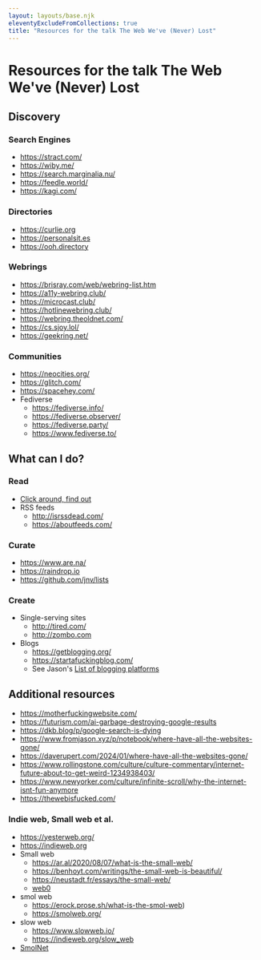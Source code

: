 ```yaml
---
layout: layouts/base.njk
eleventyExcludeFromCollections: true
title: "Resources for the talk The Web We've (Never) Lost"
---
```


# Resources for the talk The Web We've (Never) Lost

## Discovery

### Search Engines

- https://stract.com/
- https://wiby.me/
- https://search.marginalia.nu/
- https://feedle.world/
- https://kagi.com/

### Directories

- https://curlie.org
- https://personalsit.es
- https://ooh.directory

### Webrings

- https://brisray.com/web/webring-list.htm
- https://a11y-webring.club/
- https://microcast.club/
- https://hotlinewebring.club/
- https://webring.theoldnet.com/
- https://cs.sjoy.lol/
- https://geekring.net/

### Communities

- https://neocities.org/
- https://glitch.com/
- https://spacehey.com/
- Fediverse
  - https://fediverse.info/
  - https://fediverse.observer/
  - https://fediverse.party/
  - https://www.fediverse.to/

## What can I do?

### Read

- [Click around, find out](https://www.dirtyfeed.org/2024/01/click-around-find-out/)
- RSS feeds
  - http://isrssdead.com/
  - https://aboutfeeds.com/

### Curate

- https://www.are.na/
- https://raindrop.io
- https://github.com/jnv/lists

### Create

- Single-serving sites
  - http://tired.com/
  - http://zombo.com
- Blogs
  - https://getblogging.org/
  - https://startafuckingblog.com/
  - See Jason's [List of blogging platforms](https://micro.fromjason.xyz/2024/01/06/blogging-platforms.html)

## Additional resources

- https://motherfuckingwebsite.com/
- https://futurism.com/ai-garbage-destroying-google-results
- https://dkb.blog/p/google-search-is-dying
- https://www.fromjason.xyz/p/notebook/where-have-all-the-websites-gone/
- https://daverupert.com/2024/01/where-have-all-the-websites-gone/
- https://www.rollingstone.com/culture/culture-commentary/internet-future-about-to-get-weird-1234938403/
- https://www.newyorker.com/culture/infinite-scroll/why-the-internet-isnt-fun-anymore
- https://thewebisfucked.com/

### Indie web, Small web et al.

- https://yesterweb.org/
- https://indieweb.org
- Small web
  - https://ar.al/2020/08/07/what-is-the-small-web/
  - https://benhoyt.com/writings/the-small-web-is-beautiful/
  - https://neustadt.fr/essays/the-small-web/
  - [web0](https://web0.small-web.org/)
- smol web
  - https://erock.prose.sh/what-is-the-smol-web)
  - https://smolweb.org/
- slow web
  - https://www.slowweb.io/
  - https://indieweb.org/slow_web
- [SmolNet](https://communitywiki.org/wiki/SmolNet)
